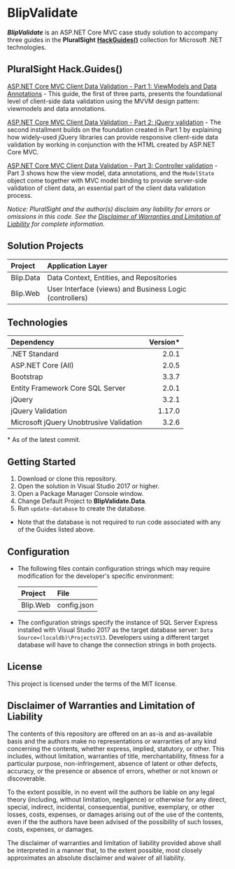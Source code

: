 # BlipValidate

**_BlipValidate_** is an ASP.NET Core MVC case study solution to accompany three guides in the **PluralSight** [**HackGuides()**](https://www.pluralsight.com/guides/microsoft-net) collection for Microsoft .NET technologies.

## PluralSight Hack.Guides()

[ASP.NET Core MVC Client Data Validation - Part 1: ViewModels and Data Annotations](https://www.pluralsight.com/guides/microsoft-net/asp-net-core-mvc-client-data-validation-part-1-viewmodels-and-data-annotations) - This guide, the first of three parts, presents the foundational level of client-side data validation using the MVVM design pattern: viewmodels and data annotations.

[ASP.NET Core MVC Client Data Validation - Part 2: jQuery validation](https://www.pluralsight.com/guides/microsoft-net/asp-net-core-mvc-client-data-validation-part-2-jquery-validation) - The second installment builds on the foundation created in Part 1 by explaining how widely-used jQuery libraries can provide responsive client-side data validation by working in conjunction with the HTML created by ASP.NET Core MVC.

[ASP.NET Core MVC Client Data Validation - Part 3: Controller validation](https://www.pluralsight.com/guides/microsoft-net/asp-net-core-mvc-client-data-validation-part-3-controller-validation) - Part 3 shows how the view model, data annotations, and the `ModelState` object come together with MVC model binding to provide server-side validation of client data, an essential part of the client data validation process.

*Notice: PluralSight and the author(s) disclaim any liability for errors or omissions in this code. See the [Disclaimer of Warranties and Limitation of Liability](#disclaimer-of-warranties-and-limitation-of-liability) for complete information.*

## Solution Projects

| Project | Application Layer |
| :--- | :--- |
| Blip.Data | Data Context, Entities, and Repositories |
| Blip.Web | User Interface (views) and Business Logic (controllers) |

## Technologies

| Dependency | Version*
| :--- | ---:
| .NET Standard | 2.0.1
| ASP.NET Core (All) | 2.0.5
| Bootstrap | 3.3.7
| Entity Framework Core SQL Server | 2.0.1
| jQuery | 3.2.1
| jQuery Validation | 1.17.0
| Microsoft jQuery Unobtrusive Validation | 3.2.6

&ast; As of the latest commit.

## Getting Started

1. Download or clone this repository.
1. Open the solution in Visual Studio 2017 or higher.
1. Open a Package Manager Console window.
1. Change Default Project to **BlipValidate.Data**.
1. Run `update-database` to create the database.

* Note that the database is not required to run code associated with any of the Guides listed above.

## Configuration

* The following files contain configuration strings which may require modification for the developer's specific environment:

    | Project | File
    | :--- | :---
    | Blip.Web | config.json

* The configuration strings specify the instance of SQL Server Express installed with Visual Studio 2017 as the target database server: `Data Source=(localdb)\ProjectsV13`. Developers using a different target database will have to change the connection strings in both projects.

## License

This project is licensed under the terms of the MIT license.

## Disclaimer of Warranties and Limitation of Liability

The contents of this repository are offered on an as-is and as-available basis and the authors make no representations or warranties of any kind concerning the contents, whether express, implied, statutory, or other. This includes, without limitation, warranties of title, merchantability, fitness for a particular purpose, non-infringement, absence of latent or other defects, accuracy, or the presence or absence of errors, whether or not known or discoverable.

To the extent possible, in no event will the authors be liable on any legal theory (including, without limitation, negligence) or otherwise for any direct, special, indirect, incidental, consequential, punitive, exemplary, or other losses, costs, expenses, or damages arising out of the use of the contents, even if the the authors have been advised of the possibility of such losses, costs, expenses, or damages.

The disclaimer of warranties and limitation of liability provided above shall be interpreted in a manner that, to the extent possible, most closely approximates an absolute disclaimer and waiver of all liability.
